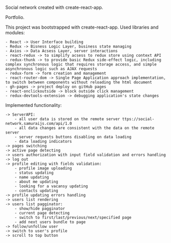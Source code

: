 Social network created with create-react-app.

Portfolio.

This project was bootstrapped with create-react-app.
Used libraries and modules:

    - React -> User Interface building
    - Redux -> Bisness Logic Layer, business state managing
    - Axios -> Data Acsess Layer, server interactions
    - react-redux -> to simplify acsess to redux store using context API
    - redux-thunk -> to provide basic Redux side-effect logic, including complex synchronous logic that requires storage access, and simple asynchronous logic such as AJAX requests
    - redux-form -> form creation and management
    - react-router-dom -> Single Page Application approach implementation, to switch between components without reloading the html document
    - gh-pages -> project deploy on gitHub pages
    - react-onclickoutside -> block outside click management
    - redux-devtools-extension -> debugging application's state changes

Implemented functionality:

    -> ServerAPI:
        - all user data is stored on the remote server ttps://social-network.samuraijs.com/api/1.0
        - all data changes are consistent with the data on the remote server
        - server requests buttons disabling on data loading
        - data loading indicators
    -> pages switching
    -> active page detecting
    -> users authorization with input field validation and errors handling
    -> log out
    -> profile editing with fields validation:
        - profile image uploading
        - status updating
        - name updating
        - about me updating
        - looking for a vacansy updating
        - contacts updating
    -> profile updating errors handling
    -> users list rendering
    -> users list pagginator:
        - show/hide pagginator
        - current page detecting
        - switch to first/last/previous/next/specified page
        - add next users bundle to page
    -> follow/unfollow user
    -> switch to user's profile
    -> scroll to top button
        
        
